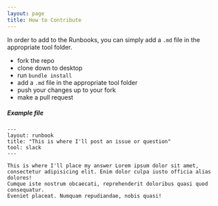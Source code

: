 ```yaml
---
layout: page
title: How to Contribute
---
```

In order to add to the Runbooks, you can simply add a `.md` file in the appropriate tool folder.

- fork the repo
- clone down to desktop
- run `bundle install`
- add a `.md` file in the appropriate tool folder
- push your changes up to your fork
- make a pull request


##### Example file
```
---
layout: runbook
title: "This is where I'll post an issue or question"
tool: slack
---

This is where I'll place my answer Lorem ipsum dolor sit amet,
consectetur adipisicing elit. Enim dolor culpa iusto officia alias dolores!
Cumque iste nostrum obcaecati, reprehenderit doloribus quasi quod consequatur.
Eveniet placeat. Numquam repudiandae, nobis quasi!
```

